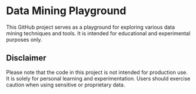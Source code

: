 # Data Mining Playground

This GitHub project serves as a playground for exploring various data mining techniques and tools. It is intended for
educational and experimental purposes only.

## Disclaimer

Please note that the code in this project is not intended for production use. It is solely for personal learning and
experimentation. Users should exercise caution when using sensitive or proprietary data.

